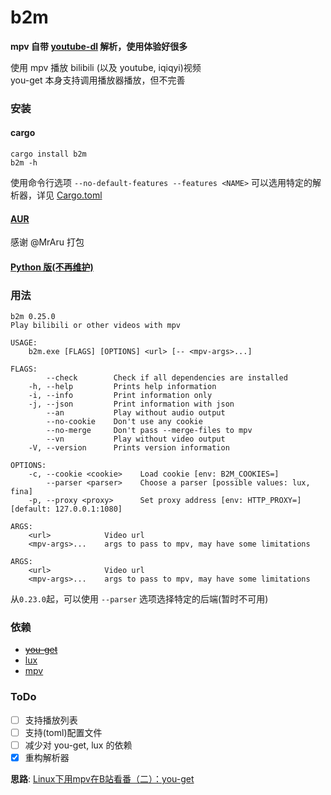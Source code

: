 # b2m
**mpv 自带 [youtube-dl](https://github.com/ytdl-org/youtube-dl) 解析，使用体验好很多**

使用 mpv 播放 bilibili (以及 youtube, iqiqyi)视频  
you-get 本身支持调用播放器播放，但不完善

### 安装

#### cargo
```
cargo install b2m
b2m -h
```

使用命令行选项 `--no-default-features --features <NAME>` 可以选用特定的解析器，详见 [Cargo.toml](Cargo.toml)

#### [AUR](https://aur.archlinux.org/packages/b2m/  )

感谢 @MrAru 打包

#### [Python 版(不再维护)](src/b2m.py)

### 用法
```
b2m 0.25.0
Play bilibili or other videos with mpv

USAGE:
    b2m.exe [FLAGS] [OPTIONS] <url> [-- <mpv-args>...]

FLAGS:
        --check        Check if all dependencies are installed
    -h, --help         Prints help information
    -i, --info         Print information only
    -j, --json         Print information with json
        --an           Play without audio output
        --no-cookie    Don't use any cookie
        --no-merge     Don't pass --merge-files to mpv
        --vn           Play without video output
    -V, --version      Prints version information

OPTIONS:
    -c, --cookie <cookie>    Load cookie [env: B2M_COOKIES=]
        --parser <parser>    Choose a parser [possible values: lux, fina]
    -p, --proxy <proxy>      Set proxy address [env: HTTP_PROXY=]  [default: 127.0.0.1:1080]

ARGS:
    <url>            Video url
    <mpv-args>...    args to pass to mpv, may have some limitations

ARGS:
    <url>            Video url
    <mpv-args>...    args to pass to mpv, may have some limitations
```

从`0.23.0`起，可以使用 `--parser` 选项选择特定的后端(暂时不可用)

### 依赖
- ~~[you-get](https://github.com/soimort/you-get)~~  
- [lux](https://github.com/iawia002/annie)  
- [mpv](https://mpv.io)  

### ToDo
- [ ] 支持播放列表
- [ ] 支持(toml)配置文件
- [ ] 减少对 you-get, lux 的依赖
- [x] 重构解析器

**思路**: [Linux下用mpv在B站看番（二）：you-get](https://fspark.me/archives/Linux-mpv-bilibili-bangumi-you-get.html)  
